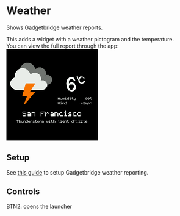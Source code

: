 # Weather

Shows Gadgetbridge weather reports.

This adds a widget with a weather pictogram and the temperature.   
You can view the full report through the app:   
![Screenshot](screenshot.png)

## Setup

See [this guide](https://codeberg.org/Freeyourgadget/Gadgetbridge/wiki/Weather) 
to setup Gadgetbridge weather reporting.

## Controls

BTN2: opens the launcher

